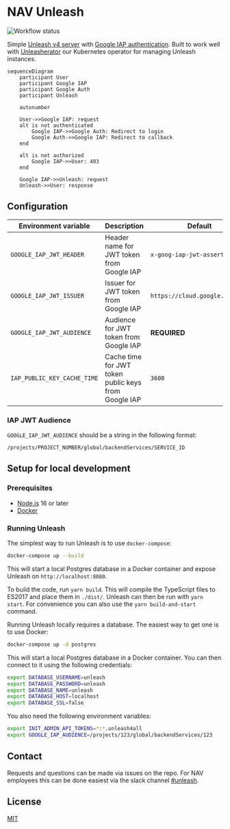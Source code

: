 # NAV Unleash

![Workflow status](https://github.com/navikt/unleash/workflows/build/badge.svg?branch=unleash-v4)

Simple [Unleash v4 server][unleash] with [Google IAP authentication][google-iap]. Built to work well with [Unleasherator][unleasherator] our Kubernetes operator for managing Unleash instances.

[unleash]: https://github.com/Unleash/unleash
[unleasherator]: https://github.com/nais/unleasherator
[google-iap]: https://cloud.google.com/iap/docs/

```mermaid
sequenceDiagram
    participant User
    participant Google IAP
    participant Google Auth
    participant Unleash

    autonumber

    User->>Google IAP: request
    alt is not authenticated
        Google IAP->>Google Auth: Redirect to login
        Google Auth->>Google IAP: Redirect to callback
    end

    alt is not authorized
        Google IAP->>User: 403
    end

    Google IAP->>Unleash: request
    Unleash->>User: response
```

## Configuration

| Environment variable | Description | Default |
|----------------------|-------------|---------|
| `GOOGLE_IAP_JWT_HEADER` | Header name for JWT token from Google IAP | `x-goog-iap-jwt-assertion` |
| `GOOGLE_IAP_JWT_ISSUER` | Issuer for JWT token from Google IAP | `https://cloud.google.com/iap` |
| `GOOGLE_IAP_JWT_AUDIENCE` | Audience for JWT token from Google IAP | **REQUIRED** |
| `IAP_PUBLIC_KEY_CACHE_TIME` | Cache time for JWT token public keys from Google IAP | `3600` |

### IAP JWT Audience

`GOOGLE_IAP_JWT_AUDIENCE` should be a string in the following format:

```text
/projects/PROJECT_NUMBER/global/backendServices/SERVICE_ID
```

## Setup for local development

### Prerequisites

- [Node.js][nodejs] 16 or later
- [Docker][docker]

[nodejs]: https://nodejs.org/en/
[docker]: https://www.docker.com/

### Running Unleash

The simplest way to run Unleash is to use `docker-compose`:

```bash
docker-compose up --build
```

This will start a local Postgres database in a Docker container and expose Unleash on `http://localhost:8080`.

To build the code, run `yarn build`. This will compile the TypeScript files to ES2017 and place them in `./dist/`. Unleash can then be run with `yarn start`. For convenience you can also use the `yarn build-and-start` command.

Running Unleash locally requires a database. The easiest way to get one is to use Docker:

```bash
docker-compose up -d postgres
```

This will start a local Postgres database in a Docker container. You can then connect to it using the following credentials:

```bash
export DATABASE_USERNAME=unleash
export DATABASE_PASSWORD=unleash
export DATABASE_NAME=unleash
export DATABASE_HOST=localhost
export DATABASE_SSL=false
```

You also need the following environment variables:

```bash
export INIT_ADMIN_API_TOKENS=*:*.unleash4all
export GOOGLE_IAP_AUDIENCE=/projects/123/global/backendServices/123
```

## Contact

Requests and questions can be made via issues on the repo. For NAV employees this can be done easiest via the slack channel [#unleash][nav-slack-unleash].

[nav-slack-unleash]: https://nav-it.slack.com/archives/C9BPTSULS

## License

[MIT](LICENSE)
